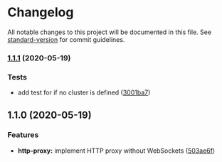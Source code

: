 # Changelog

All notable changes to this project will be documented in this file. See [standard-version](https://github.com/conventional-changelog/standard-version) for commit guidelines.

### [1.1.1](https://github.com/d-cs/kube-auth-proxy/compare/v1.1.0...v1.1.1) (2020-05-19)


### Tests

* add test for if no cluster is defined ([3001ba7](https://github.com/d-cs/kube-auth-proxy/commit/3001ba7))



## 1.1.0 (2020-05-19)


### Features

* **http-proxy:** implement HTTP proxy without WebSockets ([503ae6f](https://github.com/d-cs/kube-auth-proxy/commit/503ae6f))
